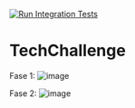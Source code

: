 [![Run Integration Tests](https://github.com/tiagoalmeidadarosa/TechChallenge_Fase01/actions/workflows/integration-tests.yml/badge.svg)](https://github.com/tiagoalmeidadarosa/TechChallenge_Fase01/actions/workflows/integration-tests.yml)

# TechChallenge

Fase 1:
![image](https://github.com/tiagoalmeidadarosa/TechChallenge_Fase01/assets/20598266/a8abb381-8717-49bf-93d5-60f6697a4529)

Fase 2:
![image](https://github.com/tiagoalmeidadarosa/TechChallenge_Fase01/assets/20598266/adbe80ba-8837-4fcd-b92a-7b09d2483d97)
